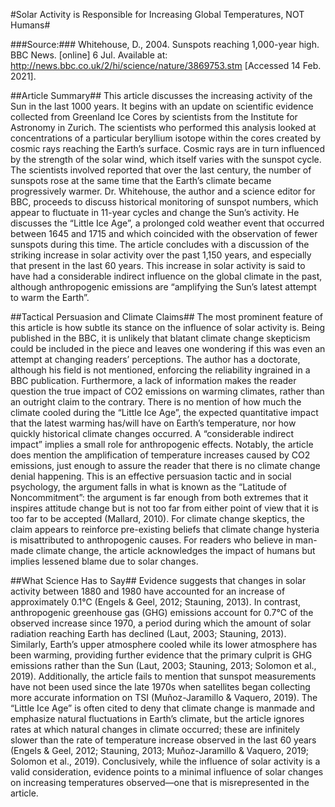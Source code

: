 #Solar Activity is Responsible for Increasing Global Temperatures, NOT Humans#

###Source:###
Whitehouse, D., 2004. Sunspots reaching 1,000-year high. BBC News. [online] 6 Jul. Available at: <http://news.bbc.co.uk/2/hi/science/nature/3869753.stm> [Accessed 14 Feb. 2021].

##Article Summary##
This article discusses the increasing activity of the Sun in the last 1000 years. It begins with an update on scientific evidence collected from Greenland Ice Cores by scientists from the Institute for Astronomy in Zurich. The scientists who performed this analysis looked at concentrations of a particular beryllium isotope within the cores created by cosmic rays reaching the Earth’s surface. Cosmic rays are in turn influenced by the strength of the solar wind, which itself varies with the sunspot cycle. The scientists involved reported that over the last century, the number of sunspots rose at the same time that the Earth’s climate became progressively warmer. Dr. Whitehouse, the author and a science editor for BBC, proceeds to discuss historical monitoring of sunspot numbers, which appear to fluctuate in 11-year cycles and change the Sun’s activity. He discusses the “Little Ice Age”, a prolonged cold weather event that occurred between 1645 and 1715 and which coincided with the observation of fewer sunspots during this time. The article concludes with a discussion of the striking increase in solar activity over the past 1,150 years, and especially that present in the last 60 years. This increase in solar activity is said to have had a considerable indirect influence on the global climate in the past, although anthropogenic emissions are “amplifying the Sun’s latest attempt to warm the Earth”.

##Tactical Persuasion and Climate Claims##
The most prominent feature of this article is how subtle its stance on the influence of solar activity is. Being published in the BBC, it is unlikely that blatant climate change skepticism could be included in the piece and leaves one wondering if this was even an attempt at changing readers’ perceptions. The author has a doctorate, although his field is not mentioned, enforcing the reliability ingrained in a BBC publication. Furthermore, a lack of information makes the reader question the true impact of CO2 emissions on warming climates, rather than an outright claim to the contrary. There is no mention of how much the climate cooled during the “Little Ice Age”, the expected quantitative impact that the latest warming has/will have on Earth’s temperature, nor how quickly historical climate changes occurred. A “considerable indirect impact” implies a small role for anthropogenic effects. Notably, the article does mention the amplification of temperature increases caused by CO2 emissions, just enough to assure the reader that there is no climate change denial happening. This is an effective persuasion tactic and in social psychology, the argument falls in what is known as the “Latitude of Noncommitment”: the argument is far enough from both extremes that it inspires attitude change but is not too far from either point of view that it is too far to be accepted (Mallard, 2010). For climate change skeptics, the claim appears to reinforce pre-existing beliefs that climate change hysteria is misattributed to anthropogenic causes. For readers who believe in man-made climate change, the article acknowledges the impact of humans but implies lessened blame due to solar changes. 

##What Science Has to Say##
Evidence suggests that changes in solar activity between 1880 and 1980 have accounted for an increase of approximately 0.1℃ (Engels & Geel, 2012; Stauning, 2013). In contrast, anthropogenic greenhouse gas (GHG) emissions account for 0.7℃ of the observed increase since 1970, a period during which the amount of solar radiation reaching Earth has declined (Laut, 2003; Stauning, 2013). Similarly, Earth’s upper atmosphere cooled while its lower atmosphere has been warming, providing further evidence that the primary culprit is GHG emissions rather than the Sun (Laut, 2003; Stauning, 2013; Solomon et al., 2019). Additionally, the article fails to mention that sunspot measurements have not been used since the late 1970s when satellites began collecting more accurate information on TSI (Muñoz-Jaramillo & Vaquero, 2019). The “Little Ice Age” is often cited to deny that climate change is manmade and emphasize natural fluctuations in Earth’s climate, but the article ignores rates at which natural changes in climate occurred; these are infinitely slower than the rate of temperature increase observed in the last 60 years (Engels & Geel, 2012; Stauning, 2013; Muñoz-Jaramillo & Vaquero, 2019; Solomon et al., 2019). Conclusively, while the influence of solar activity is a valid consideration, evidence points to a minimal influence of solar changes on increasing temperatures observed—one that is misrepresented in the article.


